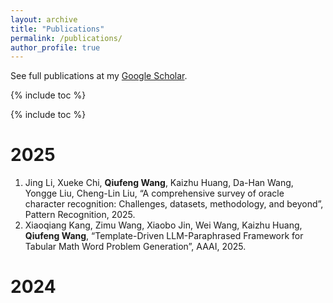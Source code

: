 ```yaml
---
layout: archive
title: "Publications"
permalink: /publications/
author_profile: true
---
```


See full publications at my [Google Scholar](https://scholar.google.com/citations?user=qj66yXAAAAAJ&hl=en).



{% include toc %}

<!-- # Preprint -->




{% include toc %}

<!-- # Preprint -->

# 2025
1. Jing Li, Xueke Chi, **Qiufeng Wang**, Kaizhu Huang, Da-Han Wang, Yongge Liu, Cheng-Lin Liu, “A comprehensive survey of oracle character recognition: Challenges, datasets, methodology, and beyond”, Pattern Recognition, 2025.
2. Xiaoqiang Kang, Zimu Wang, Xiaobo Jin, Wei Wang, Kaizhu Huang, **Qiufeng Wang**, “Template-Driven LLM-Paraphrased Framework for Tabular Math Word Problem Generation”, AAAI, 2025.



# 2024

